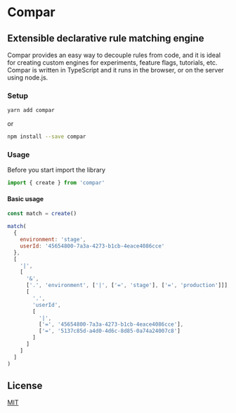 # Compar

## Extensible declarative rule matching engine

Compar provides an easy way to decouple rules from code, and it is ideal for creating custom engines for experiments, feature flags, tutorials, etc. Compar is written in TypeScript and it runs in the browser, or on the server using node.js.

### Setup

```bash
yarn add compar
```

or

```bash
npm install --save compar
```

### Usage

Before you start import the library

```javascript
import { create } from 'compar'
```

#### Basic usage

```javascript
const match = create()

match(
  {
    environment: 'stage',
    userId: '45654800-7a3a-4273-b1cb-4eace4086cce'
  },
  [
    '|',
    [
      '&',
      ['.', 'environment', ['|', ['=', 'stage'], ['=', 'production']]],
      [
        '.',
        'userId',
        [
          '|',
          ['=', '45654800-7a3a-4273-b1cb-4eace4086cce'],
          ['=', '5137c85d-a4d0-4d6c-8d85-0a74a24007c8']
        ]
      ]
    ]
  ]
)
```

## License

[MIT](LICENSE)

